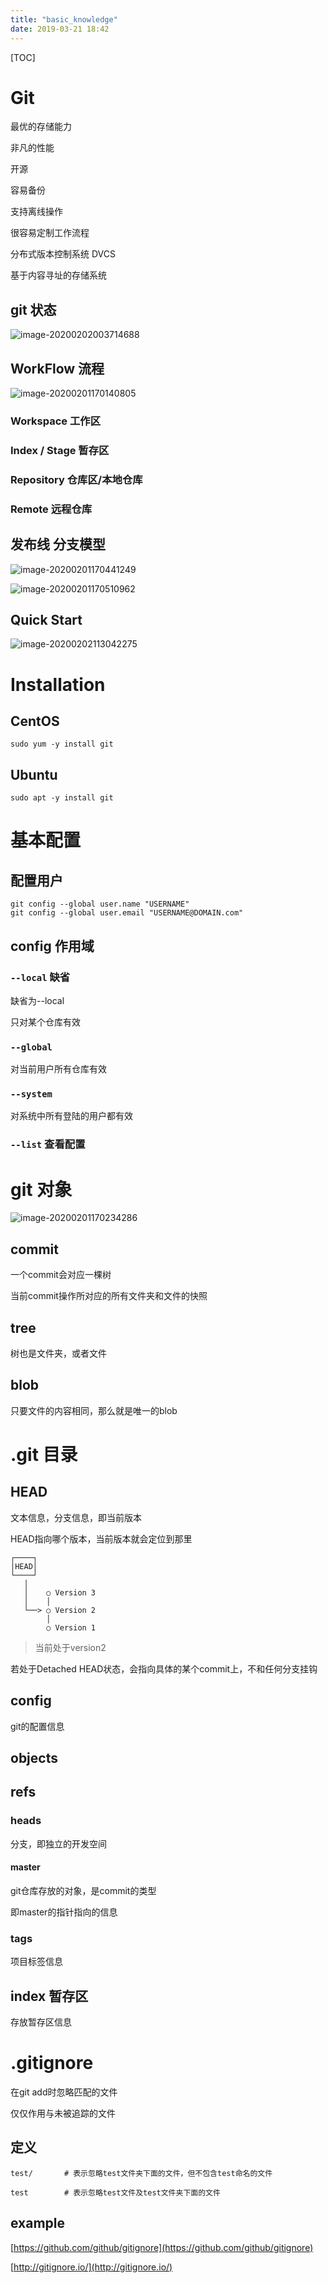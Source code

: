 ```yaml
---
title: "basic_knowledge"
date: 2019-03-21 18:42
---
```



[TOC]

# Git



最优的存储能力

非凡的性能

开源

容易备份

支持离线操作

很容易定制工作流程

分布式版本控制系统 DVCS

基于内容寻址的存储系统



## git 状态

![image-20200202003714688](basic_knowledge.assets/image-20200202003714688.png)



## WorkFlow 流程



![image-20200201170140805](basic_knowledge.assets/image-20200201170140805.png)



### Workspace 工作区



### Index / Stage 暂存区



### Repository  仓库区/本地仓库



### Remote 远程仓库





## 发布线 分支模型 

![image-20200201170441249](basic_knowledge.assets/image-20200201170441249.png)

![image-20200201170510962](basic_knowledge.assets/image-20200201170510962.png)



## Quick Start

![image-20200202113042275](basic_knowledge.assets/image-20200202113042275.png)

# Installation

## CentOS

```
sudo yum -y install git
```



## Ubuntu

```
sudo apt -y install git
```





# 基本配置



## 配置用户

```
git config --global user.name "USERNAME"
git config --global user.email "USERNAME@DOMAIN.com"
```





## config 作用域



### `--local` 缺省

缺省为--local

只对某个仓库有效





### `--global`

对当前用户所有仓库有效





### `--system`

对系统中所有登陆的用户都有效



### `--list` 查看配置









# git 对象

![image-20200201170234286](basic_knowledge.assets/image-20200201170234286.png)







## commit

一个commit会对应一棵树

当前commit操作所对应的所有文件夹和文件的快照



## tree

树也是文件夹，或者文件





## blob 

只要文件的内容相同，那么就是唯一的blob











# .git 目录



## HEAD 

文本信息，分支信息，即当前版本

HEAD指向哪个版本，当前版本就会定位到那里

```
┌────┐
│HEAD│
└────┘
   │
   │    ○ Version 3
   │    │
   └──> ○ Version 2
        │
        ○ Version 1
```

> 当前处于version2



若处于Detached HEAD状态，会指向具体的某个commit上，不和任何分支挂钩



## config

git的配置信息



## objects







## refs



### heads

分支，即独立的开发空间



#### master

git仓库存放的对象，是commit的类型

即master的指针指向的信息



### tags

项目标签信息



## index 暂存区

存放暂存区信息



# .gitignore

在git add时忽略匹配的文件

仅仅作用与未被追踪的文件



## 定义

```
test/		# 表示忽略test文件夹下面的文件，但不包含test命名的文件

test		# 表示忽略test文件及test文件夹下面的文件
```



## example

[https://github.com/github/gitignore](https://github.com/github/gitignore)

[http://gitignore.io/](http://gitignore.io/)

